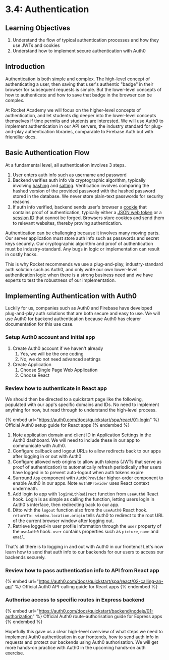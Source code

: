 # 3.4: Authentication

## Learning Objectives

1. Understand the flow of typical authentication processes and how they use JWTs and cookies
2. Understand how to implement secure authentication with Auth0

## Introduction

Authentication is both simple and complex. The high-level concept of authenticating a user, then saving that user's authentic "badge" in their browser for subsequent requests is simple. But the lower-level concepts of how to authenticate and how to save that badge in the browser can be complex.

At Rocket Academy we will focus on the higher-level concepts of authentication, and let students dig deeper into the lower-level concepts themselves if time permits and students are interested. We will use [Auth0](https://auth0.com/) to implement authentication in our API servers, the industry standard for plug-and-play authentication libraries, comparable to Firebase Auth but with friendlier docs.

## Basic Authentication Flow

At a fundamental level, all authentication involves 3 steps.

1. User enters auth info such as username and password
2. Backend verifies auth info via cryptographic algorithm, typically involving [hashing](https://en.wikipedia.org/wiki/Cryptographic\_hash\_function) and [salting](https://en.wikipedia.org/wiki/Salt\_\(cryptography\)). Verification involves comparing the hashed version of the provided password with the hashed password stored in the database. We never store plain-text passwords for security reasons.
3. If auth info verified, backend sends user's browser a [cookie](https://en.wikipedia.org/wiki/HTTP\_cookie) that contains proof of authentication, typically either a [JSON web token](https://en.wikipedia.org/wiki/JSON\_Web\_Token) or a [session ID](https://en.wikipedia.org/wiki/Session\_ID) that cannot be forged. Browsers store cookies and send them to relevant websites, thereby proving authentication.

Authentication can be challenging because it involves many moving parts. Our server application must store auth info such as passwords and secret keys securely. Our cryptographic algorithm and proof of authentication must be industry-standard. Any bugs in logic or implementation can result in costly hacks.

This is why Rocket recommends we use a plug-and-play, industry-standard auth solution such as Auth0, and only write our own lower-level authentication logic when there is a strong business need and we have experts to test the robustness of our implementation.

## Implementing Authentication with Auth0

Luckily for us, companies such as Auth0 and Firebase have developed plug-and-play auth solutions that are both secure and easy to use. We will use Auth0 for backend authentication because Auth0 has clearer documentation for this use case.

### Setup Auth0 account and initial app

1. Create Auth0 account if we haven't already
   1. Yes, we will be the one coding
   2. No, we do not need advanced settings
2. Create Application
   1. Choose Single Page Web Application
   2. Choose React

### Review how to authenticate in React app

We should then be directed to a quickstart page like the following, populated with our app's specific domains and IDs. No need to implement anything for now, but read through to understand the high-level process.

{% embed url="https://auth0.com/docs/quickstart/spa/react/01-login" %}
Official Auth0 setup guide for React apps
{% endembed %}

1. Note application domain and client ID in Application Settings in the Auth0 dashboard. We will need to include these in our app to communicate with Auth0.
2. Configure callback and logout URLs to allow redirects back to our apps after logging in or out with Auth0
3. Configure allowed web origins to allow auth tokens (JWTs that serve as proof of authentication) to automatically refresh periodically after users have logged in to prevent auto-logout when auth tokens expire
4. Surround `App` component with `Auth0Provider` higher-order component to enable Auth0 in our apps. Note `Auth0Provider` uses React context underneath.
5. Add login to app with `loginWithRedirect` function from `useAuth0` React hook. Login is as simple as calling the function, letting users login in Auth0's interface, then redirecting back to our app.
6. Ditto with the `logout` function also from the `useAuth0` React hook. `returnTo: window.location.origin` tells Auth0 to redirect to the root URL of the current browser window after logging out.
7. Retrieve logged-in user profile information through the `user` property of the `useAuth0` hook. `user` contains properties such as `picture`, `name` and `email`.

That's all there is to logging in and out with Auth0 in our frontend! Let's now learn how to send that auth info to our backends for our users to access our backends securely.

### Review how to pass authentication info to API from React app

{% embed url="https://auth0.com/docs/quickstart/spa/react/02-calling-an-api" %}
Official Auth0 API-calling guide for React apps&#x20;
{% endembed %}

### Authorise access to specific routes in Express backend

{% embed url="https://auth0.com/docs/quickstart/backend/nodejs/01-authorization" %}
Official Auth0 route-authorisation guide for Express apps
{% endembed %}

Hopefully this gave us a clear high-level overview of what steps we need to implement Auth0 authentication in our frontends, how to send auth info in requests and protect our backends using Auth0 authorisation. We will get more hands-on practice with Auth0 in the upcoming hands-on auth exercise.
